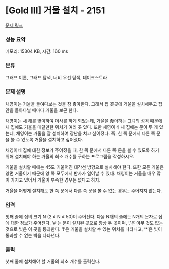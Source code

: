 # [Gold III] 거울 설치 - 2151 

[문제 링크](https://www.acmicpc.net/problem/2151) 

### 성능 요약

메모리: 15304 KB, 시간: 160 ms

### 분류

그래프 이론, 그래프 탐색, 너비 우선 탐색, 데이크스트라

### 문제 설명

<p>채영이는 거울을 들여다보는 것을 참 좋아한다. 그래서 집 곳곳에 거울을 설치해두고 집 안을 돌아다닐 때마다 거울을 보곤 한다.</p>

<p>채영이는 새 해를 맞이하여 이사를 하게 되었는데, 거울을 좋아하는 그녀의 성격 때문에 새 집에도 거울을 매달만한 위치가 여러 곳 있다. 또한 채영이네 새 집에는 문이 두 개 있는데, 채영이는 거울을 잘 설치하여 장난을 치고 싶어졌다. 즉, 한 쪽 문에서 다른 쪽 문을 볼 수 있도록 거울을 설치하고 싶어졌다.</p>

<p>채영이네 집에 대한 정보가 주어졌을 때, 한 쪽 문에서 다른 쪽 문을 볼 수 있도록 하기 위해 설치해야 하는 거울의 최소 개수를 구하는 프로그램을 작성하시오.</p>

<p>거울을 설치할 때에는 45도 기울어진 대각선 방향으로 설치해야 한다. 또한 모든 거울은 양면 거울이기 때문에 양 쪽 모두에서 반사가 일어날 수 있다. 채영이는 거울을 매우 많이 가지고 있어서 거울이 부족한 경우는 없다고 하자.</p>

<p>거울을 어떻게 설치해도 한 쪽 문에서 다른 쪽 문을 볼 수 없는 경우는 주어지지 않는다.</p>

### 입력 

 <p>첫째 줄에 집의 크기 N (2 ≤ N ≤ 50)이 주어진다. 다음 N개의 줄에는 N개의 문자로 집에 대한 정보가 주어진다. ‘#’는 문이 설치된 곳으로 항상 두 곳이며, ‘.’은 아무 것도 없는 것으로 빛은 이 곳을 통과한다. ‘!’은 거울을 설치할 수 있는 위치를 나타내고, ‘*’은 빛이 통과할 수 없는 벽을 나타낸다.</p>

### 출력 

 <p>첫째 줄에 설치해야 할 거울의 최소 개수를 출력한다.</p>

